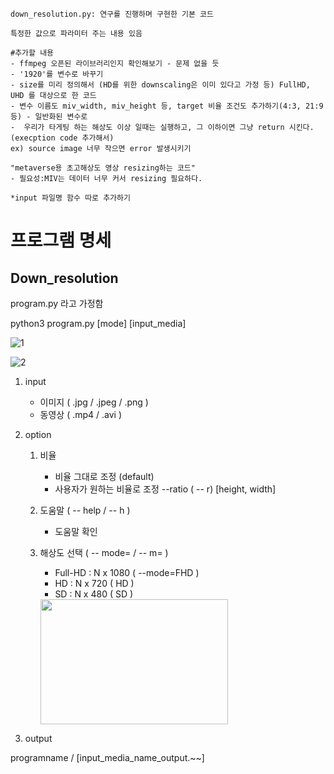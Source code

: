 ```
down_resolution.py: 연구를 진행하며 구현한 기본 코드

특정한 값으로 파라미터 주는 내용 있음

#추가할 내용
- ffmpeg 오픈된 라이브러리인지 확인해보기 - 문제 없을 듯
- '1920'를 변수로 바꾸기 
- size를 미리 정의해서 (HD를 위한 downscaling은 이미 있다고 가정 등) FullHD, UHD 를 대상으로 한 코드
- 변수 이름도 miv_width, miv_height 등, target 비율 조건도 추가하기(4:3, 21:9 등) - 일반화된 변수로
-  우리가 타게팅 하는 해상도 이상 일때는 실행하고, 그 이하이면 그냥 return 시킨다. (execption code 추가해서)
ex) source image 너무 작으면 error 발생시키기

"metaverse용 초고해상도 영상 resizing하는 코드"
- 필요성:MIV는 데이터 너무 커서 resizing 필요하다. 

*input 파일명 함수 따로 추가하기

```

# 프로그램 명세

## Down_resolution

program.py 라고 가정함

python3 program.py [mode] [input_media]

![1](https://github.com/coolho1129/Metaverse-Background-Research/assets/111948424/e4c6e515-4a04-470a-b86c-89d8510195f0)

![2](https://github.com/coolho1129/Metaverse-Background-Research/assets/111948424/0ff83f0f-6d54-40bd-b49f-d799c0773445)


1. input
    - 이미지 ( .jpg / .jpeg / .png )
    - 동영상 ( .mp4 / .avi )
2. option
    1. 비율
        - 비율 그대로 조정 (default)
        - 사용자가 원하는 비율로 조정 --ratio ( -- r) [height, width]
    2. 도움말 ( -- help / -- h )
        - 도움말 확인
    3. 해상도 선택 ( -- mode= / -- m= )
        - Full-HD : N x 1080 ( --mode=FHD )
        - HD : N x 720 ( HD )
        - SD : N x 480 ( SD )

       <img src="https://github.com/coolho1129/Metaverse-Background-Research/assets/111948424/1eae0fec-19f2-434f-8fe9-aeab8f8226ee" width="300" height="200">


1. output

programname / [input_media_name_output.~~]
